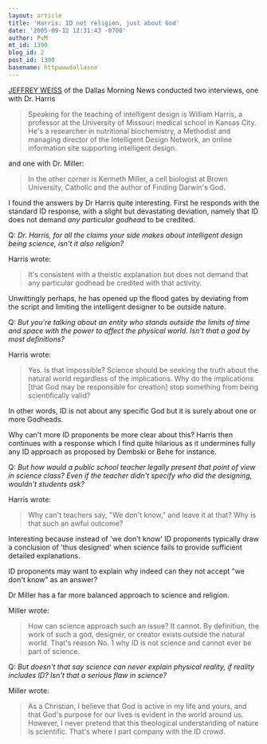 ```yaml
---
layout: article
title: 'Harris: ID not religion, just about God'
date: '2005-09-12 12:31:43 -0700'
author: PvM
mt_id: 1390
blog_id: 2
post_id: 1390
basename: httpwwwdallasne
---
```

[
JEFFREY WEISS](http://www.dallasnews.com/sharedcontent/dws/dn/religion/stories/091005dnrelparody.c1a6e20.html) of the Dallas Morning News conducted two interviews, one with Dr. Harris 


>  Speaking for the teaching of intelligent design is William Harris, a professor at the University of Missouri medical school in Kansas City. He's a researcher in nutritional biochemistry, a Methodist and managing director of the Intelligent Design Network, an online information site supporting intelligent design.

and one with Dr. Miller:

>  In the other corner is Kenneth Miller, a cell biologist at Brown University, Catholic and the author of Finding Darwin's God.

I found the answers by Dr Harris quite interesting. First he responds with the standard ID response, with a slight but devastating deviation, namely that ID does not demand _any particular godhead_ to be credited. 

Q: _Dr. Harris, for all the claims your side makes about intelligent design being science, isn't it also religion?_

Harris wrote:

> It's consistent with a theistic explanation but does not demand that any particular godhead be credited with that activity.

Unwittingly perhaps, he has opened up the flood gates by deviating from the script and limiting the intelligent designer to be outside nature.

Q: _But you're talking about an entity who stands outside the limits of time and space with the power to affect the physical world. Isn't that a god by most definitions?_

Harris wrote:

> Yes. Is that impossible?
> Science should be seeking the truth about the natural world regardless of the implications. Why do the implications \[that God may be responsible for creation\] stop something from being scientifically valid?

In other words, ID is not about any specific God but it is surely about one or more Godheads. 

Why can't more ID proponents be more clear about this? Harris then continues with a response which I find quite hilarious as it undermines fully any ID approach as proposed by Dembski or Behe for instance.

Q: _But how would a public school teacher legally present that point of view in science class? Even if the teacher didn't specify who did the designing, wouldn't students ask?_

Harris wrote:

> Why can't teachers say, "We don't know," and leave it at that? Why is that such an awful outcome?

Interesting because instead of 'we don't know' ID proponents typically draw a conclusion of 'thus designed' when science fails to provide sufficient detailed explanations.

ID proponents may want to explain why indeed can they not accept "we don't know" as an answer? 

Dr Miller has a far more balanced approach to science and religion.

Miller wrote:

>  How can science approach such an issue? It cannot. By definition, the work of such a god, designer, or creator exists outside the natural world. That's reason No. 1 why ID is not science and cannot ever be part of science.

Q: _But doesn't that say science can never explain physical reality, if reality includes ID? Isn't that a serious flaw in science?_

Miller wrote:

> As a Christian, I believe that God is active in my life and yours, and that God's purpose for our lives is evident in the world around us. However, I never pretend that this theological understanding of nature is scientific. That's where I part company with the ID crowd.
